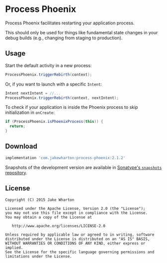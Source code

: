 Process Phoenix
===============

Process Phoenix facilitates restarting your application process.

This should only be used for things like fundamental state changes in your debug builds (e.g.,
changing from staging to production).



Usage
-----

Start the default activity in a new process:
```java
ProcessPhoenix.triggerRebirth(context);
```

Or, if you want to launch with a specific `Intent`:
```java
Intent nextIntent = //...
ProcessPhoenix.triggerRebirth(context, nextIntent);
```

To check if your application is inside the Phoenix process to skip initialization in `onCreate`:
```java
if (ProcessPhoenix.isPhoenixProcess(this)) {
  return;
}
```



Download
--------

```groovy
implementation 'com.jakewharton:process-phoenix:2.1.2'
```

Snapshots of the development version are available in [Sonatype's `snapshots` repository][snap].



License
-------

    Copyright (C) 2015 Jake Wharton

    Licensed under the Apache License, Version 2.0 (the "License");
    you may not use this file except in compliance with the License.
    You may obtain a copy of the License at

       http://www.apache.org/licenses/LICENSE-2.0

    Unless required by applicable law or agreed to in writing, software
    distributed under the License is distributed on an "AS IS" BASIS,
    WITHOUT WARRANTIES OR CONDITIONS OF ANY KIND, either express or implied.
    See the License for the specific language governing permissions and
    limitations under the License.




 [snap]: https://oss.sonatype.org/content/repositories/snapshots/
